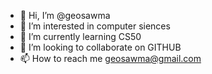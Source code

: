 - 👋 Hi, I’m @geosawma
- 👀 I’m interested in computer siences
- 🌱 I’m currently learning CS50
- 💞️ I’m looking to collaborate on GITHUB
- 📫 How to reach me geosawma@gmail.com

<!---
geosawma/geosawma is a ✨ special ✨ repository because its `README.md` (this file) appears on your GitHub profile.
You can click the Preview link to take a look at your changes.
--->
